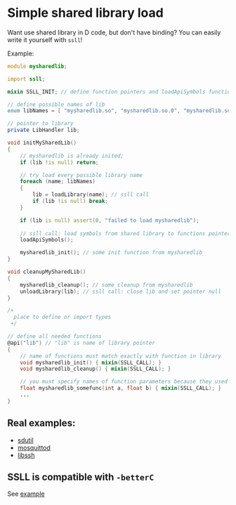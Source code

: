 #  Simple shared library load

Want use shared library in D code, but don't have binding?
You can easily write it yourself with `ssll`!

Example:

```d
module mysharedlib;

import ssll;

mixin SSLL_INIT; // define function pointers and loadApiSymbols function

// define possible names of lib
enum libNames = [ "mysharedlib.so", "mysharedlib.so.0", "mysharedlib.so.0.1", ];

// pointer to library
private LibHandler lib;

void initMySharedLib()
{
    // mysharedlib is already inited;
    if (lib !is null) return;

    // try load every possible library name
    foreach (name; libNames)
    {
        lib = loadLibrary(name); // ssll call
        if (lib !is null) break;
    }

    if (lib is null) assert(0, "failed to load mysharedlib");
    
    // ssll call: load symbols from shared library to functions pointers
    loadApiSymbols();

    mysharedlib_init(); // some init function from mysharedlib
}

void cleanupMySharedLib()
{
    mysharedlib_cleanup(); // some cleanup from mysharedlib
    unloadLibrary(lib); // ssll call: close lib and set pointer null
}

/+
  place to define or import types
 +/

// define all needed functions
@api("lib") // "lib" is name of library pointer
{
    // name of functions must match exactly with function in library
    void mysharedlib_init() { mixin(SSLL_CALL); }
    void mysharedlib_cleanup() { mixin(SSLL_CALL); }

    // you must specify names of function parameters because they used in SSLL_CALL
    float mysharedlib_somefunc(int a, float b) { mixin(SSLL_CALL); }
    ...
}
```

## Real examples:

* [sdutil](https://github.com/deviator/sdutil)
* [mosquittod](https://github.com/deviator/mosquittod)
* [libssh](https://github.com/deviator/mosquittod)

## SSLL is compatible with `-betterC`

See [example](./example)
